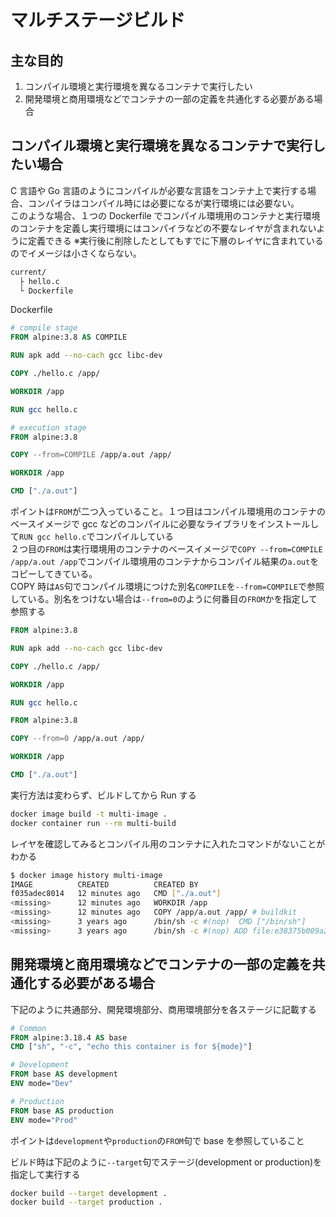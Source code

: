# マルチステージビルド

## 主な目的

1. コンパイル環境と実行環境を異なるコンテナで実行したい
1. 開発環境と商用環境などでコンテナの一部の定義を共通化する必要がある場合

## コンパイル環境と実行環境を異なるコンテナで実行したい場合

C 言語や Go 言語のようにコンパイルが必要な言語をコンテナ上で実行する場合、コンパイラはコンパイル時には必要になるが実行環境には必要ない。  
このような場合、１つの Dockerfile でコンパイル環境用のコンテナと実行環境のコンテナを定義し実行環境にはコンパイラなどの不要なレイヤが含まれないように定義できる
※実行後に削除したとしてもすでに下層のレイヤに含まれているのでイメージは小さくならない。

```bash
current/
  ├ hello.c
  └ Dockerfile
```

Dockerfile

```dockerfile
# compile stage
FROM alpine:3.8 AS COMPILE

RUN apk add --no-cach gcc libc-dev

COPY ./hello.c /app/

WORKDIR /app

RUN gcc hello.c

# execution stage
FROM alpine:3.8

COPY --from=COMPILE /app/a.out /app/

WORKDIR /app

CMD ["./a.out"]
```

ポイントは`FROM`が二つ入っていること。１つ目はコンパイル環境用のコンテナのベースイメージで gcc などのコンパイルに必要なライブラリをインストールして`RUN gcc hello.c`でコンパイルしている  
２つ目の`FROM`は実行環境用のコンテナのベースイメージで`COPY --from=COMPILE /app/a.out /app`でコンパイル環境用のコンテナからコンパイル結果の`a.out`をコピーしてきている。  
COPY 時は`AS`句でコンパイル環境につけた別名`COMPILE`を`--from=COMPILE`で参照している。別名をつけない場合は`--from=0`のように何番目の`FROM`かを指定して参照する

```dockerfile
FROM alpine:3.8

RUN apk add --no-cach gcc libc-dev

COPY ./hello.c /app/

WORKDIR /app

RUN gcc hello.c

FROM alpine:3.8

COPY --from=0 /app/a.out /app/

WORKDIR /app

CMD ["./a.out"]
```

実行方法は変わらず、ビルドしてから Run する

```bash
docker image build -t multi-image .
docker container run --rm multi-build
```

レイヤを確認してみるとコンパイル用のコンテナに入れたコマンドがないことがわかる

```bash
$ docker image history multi-image
IMAGE          CREATED          CREATED BY                                       SIZE      COMMENT
f035adec8014   12 minutes ago   CMD ["./a.out"]                                  0B        buildkit.dockerfile.v0
<missing>      12 minutes ago   WORKDIR /app                                     0B        buildkit.dockerfile.v0
<missing>      12 minutes ago   COPY /app/a.out /app/ # buildkit                 10.6kB    buildkit.dockerfile.v0
<missing>      3 years ago      /bin/sh -c #(nop)  CMD ["/bin/sh"]               0B
<missing>      3 years ago      /bin/sh -c #(nop) ADD file:e38375b009a2e2c9b…   4.41MB
```

## 開発環境と商用環境などでコンテナの一部の定義を共通化する必要がある場合

下記のように共通部分、開発環境部分、商用環境部分を各ステージに記載する

```dockerfile
# Common
FROM alpine:3.18.4 AS base
CMD ["sh", "-c", "echo this container is for ${mode}"]

# Development
FROM base AS development
ENV mode="Dev"

# Production
FROM base AS production
ENV mode="Prod"
```

ポイントは`development`や`production`の`FROM`句で base を参照していること

ビルド時は下記のように`--target`句でステージ(development or production)を指定して実行する

```bash
docker build --target development .
docker build --target production .
```
